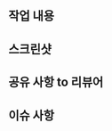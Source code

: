 ## 작업 내용
<!-- 작업 사항에 대한 설명을 적어주세요 -->

## 스크린샷
<!-- 작업물에 대한 스크린샷을 첨부해주세요 -->

## 공유 사항 to 리뷰어
<!-- 리뷰어가 중점적으로 봐줬으면 좋겠는 부분이 있다면 적어주세요 -->
<!-- 논의해야 할 부분이 있다면 적어주세요 -->

## 이슈 사항
<!-- 이슈가 발생하는 부분이 있다면 적어주세요 -->